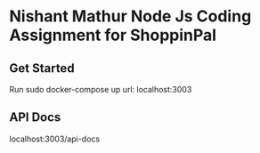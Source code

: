 Nishant Mathur Node Js Coding Assignment for ShoppinPal
======================================================

## Get Started
Run sudo docker-compose up
url: localhost:3003

## API Docs
localhost:3003/api-docs
